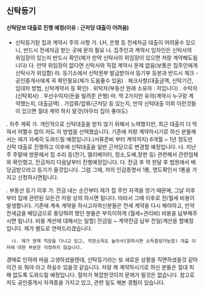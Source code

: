 ## 신탁등기


#### 신탁담보 대출로 진행 예정(이유 : 근저당 대출이 어려움)
  * 신탁등기된 집과 계약시 주의 사항
      가. LH, 은행 등 전세자금 대출이 어려울수 있으니, 반드시 전세자금 받는 곳에 문의 필요
      나. 집주인과 계약시 임차인은 신탁사의 위임장이 있는지 반드시 확인(제가 만약 신탁사의 위임장이 있으면 저랑 계약해도됨니다)
      다. 만약 위임장이 없다면 신탁사와 직접 계약시 문제 없음(보통은 집주인에게 신탁사가 위임함)
      라. 등기소에서 신탁원부 발급받아서 등기부 등본과 반드시 체크 - 공인중개사에게 꼭 확인필요(제가 도움줄수 있음)
            . 체크사항(대출금액, 신탁기간, 임대차 방법, 신탁계약서 등 확인) 
            . 위탁자(부동산 원래 소유자 : 저입니다)
            . 수탁자(신탁회사)
            . 우선수익자(돈을 빌려준 은행)
      마. 딱 2가지만 유의(계약시 누구랑 계약했는지, 대출금액)
            . 가압류/압류/근저당 등 있는지, 만약 신탁대출 이외 이런것들이 있으면 절대 계약 하지 말것(아무리 집이 좋아도)
  
   . 차주 계획
      가. 개인적으로 신탁대출을 받지 않기 위해서 노력했지만, 최근 대출이 다 막혀서 어쩔수 없이 저도 이 방법을 선택했습니다. 
         기존에 저랑 계약하시기로 하신 분들께서는 제가 자세히 도와드릴 예정입니다.(서류준비 부터 계약까지)
         6개월 ~ 1년 정도만 신탁 대출로 진행하고 이후에 신탁대출을 일반 근저당으로 변경할 예정입니다.
      나. 지난주 주말에 방문헤서 집 수리 등(전기, 엘리베이터, 청소,도배,장판 등) 관련해서 관련업체와 확인했고, 잔금처리 다음날부터 진행예정입니다.
      다. 잔금 후 약 한달 후 법원에서 배당금받으라고 등기가 올것입니다. 
         그럼 그때, 저의 인감증명서 1통, 명도확인서 1통을 가지고 신청하시면됩니다.
   
   . 부동산 등기 이후
      가. 잔금 내는 순간부터 제가 집 주인 자격을 얻기 때문에, 그날 이후 부터 집에 관련된 모든건 저랑 상의 하시면 됩니다. 
         따라서 그때 이후로 전/월세 비용이 발생합니다.
         기존에 계속 계약을 하시고자하신분들은 전세 계약을 다시 해야하고, 만약 전세금을 배당금으로 충당하려 했던 분들은 부득이하게 (월세+관리비) 비용을 납부해주시면 됩니다.
         비용 계산에 대해서는 일할( 잔금일 ~ 계약잔금 납부 전일)계산을 할예정입니다. 제가 별도로 연락드리겠습니다. 
      
      나. 제가 현재 직장을 다니고 있고, 직장소득도 높아서(원하시면 소득증빙가능함) 대출 이자에 대한 부분은 걱정하지 않습니다.  

  경매로 인하여 마음 고생하셨을텐데, 신탁등기라는 또 새로운 상황을 직면하셨을것 같아 이건 또 뭐야 라고 하실수 있을것 같습니다.
  저랑 제 계약하시기로 하신 분들은 절대 피해 없도록 도와드릴 예정입니다. 절차가 복잡한것이지 문제가 될것은 없습니다. 
  참고로 저도 공인중개사 자격증을 가지고 있고, 관련 일도 해본 경험이 있습니다.
  
